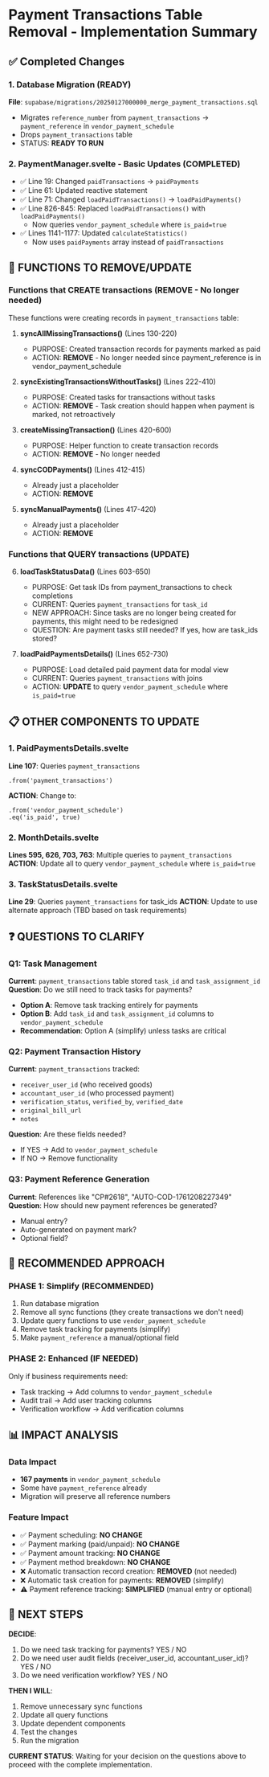 # Payment Transactions Table Removal - Implementation Summary

## ✅ Completed Changes

### 1. Database Migration (READY)
**File**: `supabase/migrations/20250127000000_merge_payment_transactions.sql`
- Migrates `reference_number` from `payment_transactions` → `payment_reference` in `vendor_payment_schedule`
- Drops `payment_transactions` table
- STATUS: **READY TO RUN**

### 2. PaymentManager.svelte - Basic Updates (COMPLETED)
- ✅ Line 19: Changed `paidTransactions` → `paidPayments`
- ✅ Line 61: Updated reactive statement
- ✅ Line 71: Changed `loadPaidTransactions()` → `loadPaidPayments()`
- ✅ Line 826-845: Replaced `loadPaidTransactions()` with `loadPaidPayments()` 
  - Now queries `vendor_payment_schedule` where `is_paid=true`
- ✅ Lines 1141-1177: Updated `calculateStatistics()` 
  - Now uses `paidPayments` array instead of `paidTransactions`

## 🔧 FUNCTIONS TO REMOVE/UPDATE

### Functions that CREATE transactions (REMOVE - No longer needed)
These functions were creating records in `payment_transactions` table:

1. **syncAllMissingTransactions()** (Lines 130-220)
   - PURPOSE: Created transaction records for payments marked as paid
   - ACTION: **REMOVE** - No longer needed since payment_reference is in vendor_payment_schedule

2. **syncExistingTransactionsWithoutTasks()** (Lines 222-410)
   - PURPOSE: Created tasks for transactions without tasks
   - ACTION: **REMOVE** - Task creation should happen when payment is marked, not retroactively

3. **createMissingTransaction()** (Lines 420-600)
   - PURPOSE: Helper function to create transaction records
   - ACTION: **REMOVE** - No longer needed

4. **syncCODPayments()** (Lines 412-415)
   - Already just a placeholder
   - ACTION: **REMOVE**

5. **syncManualPayments()** (Lines 417-420)
   - Already just a placeholder
   - ACTION: **REMOVE**

### Functions that QUERY transactions (UPDATE)

6. **loadTaskStatusData()** (Lines 603-650)
   - PURPOSE: Get task IDs from payment_transactions to check completions
   - CURRENT: Queries `payment_transactions` for `task_id`
   - NEW APPROACH: Since tasks are no longer being created for payments, this might need to be redesigned
   - QUESTION: Are payment tasks still needed? If yes, how are task_ids stored?

7. **loadPaidPaymentsDetails()** (Lines 652-730)
   - PURPOSE: Load detailed paid payment data for modal view
   - CURRENT: Queries `payment_transactions` with joins
   - ACTION: **UPDATE** to query `vendor_payment_schedule` where `is_paid=true`

## 📋 OTHER COMPONENTS TO UPDATE

### 1. PaidPaymentsDetails.svelte
**Line 107**: Queries `payment_transactions`
```svelte
.from('payment_transactions')
```
**ACTION**: Change to:
```svelte
.from('vendor_payment_schedule')
.eq('is_paid', true)
```

### 2. MonthDetails.svelte  
**Lines 595, 626, 703, 763**: Multiple queries to `payment_transactions`
**ACTION**: Update all to query `vendor_payment_schedule` where `is_paid=true`

### 3. TaskStatusDetails.svelte
**Line 29**: Queries `payment_transactions` for task_ids
**ACTION**: Update to use alternate approach (TBD based on task requirements)

## ❓ QUESTIONS TO CLARIFY

### Q1: Task Management
**Current**: `payment_transactions` table stored `task_id` and `task_assignment_id`
**Question**: Do we still need to track tasks for payments?
- **Option A**: Remove task tracking entirely for payments
- **Option B**: Add `task_id` and `task_assignment_id` columns to `vendor_payment_schedule`
- **Recommendation**: Option A (simplify) unless tasks are critical

### Q2: Payment Transaction History
**Current**: `payment_transactions` tracked:
- `receiver_user_id` (who received goods)
- `accountant_user_id` (who processed payment)
- `verification_status`, `verified_by`, `verified_date`
- `original_bill_url`
- `notes`

**Question**: Are these fields needed?
- If YES → Add to `vendor_payment_schedule`
- If NO → Remove functionality

### Q3: Payment Reference Generation
**Current**: References like "CP#2618", "AUTO-COD-1761208227349"
**Question**: How should new payment references be generated?
- Manual entry?
- Auto-generated on payment mark?
- Optional field?

## 🎯 RECOMMENDED APPROACH

### PHASE 1: Simplify (RECOMMENDED)
1. Run database migration
2. Remove all sync functions (they create transactions we don't need)
3. Update query functions to use `vendor_payment_schedule`
4. Remove task tracking for payments (simplify)
5. Make `payment_reference` a manual/optional field

### PHASE 2: Enhanced (IF NEEDED)
Only if business requirements need:
- Task tracking → Add columns to `vendor_payment_schedule`
- Audit trail → Add user tracking columns
- Verification workflow → Add verification columns

## 📊 IMPACT ANALYSIS

### Data Impact
- **167 payments** in `vendor_payment_schedule`
- Some have `payment_reference` already
- Migration will preserve all reference numbers

### Feature Impact
- ✅ Payment scheduling: **NO CHANGE**
- ✅ Payment marking (paid/unpaid): **NO CHANGE**
- ✅ Payment amount tracking: **NO CHANGE**
- ✅ Payment method breakdown: **NO CHANGE**
- ❌ Automatic transaction record creation: **REMOVED** (not needed)
- ❌ Automatic task creation for payments: **REMOVED** (simplify)
- ⚠️  Payment reference tracking: **SIMPLIFIED** (manual entry or optional)

## 🚀 NEXT STEPS

**DECIDE**:
1. Do we need task tracking for payments? YES / NO
2. Do we need user audit fields (receiver_user_id, accountant_user_id)? YES / NO
3. Do we need verification workflow? YES / NO

**THEN I WILL**:
1. Remove unnecessary sync functions
2. Update all query functions
3. Update dependent components
4. Test the changes
5. Run the migration

**CURRENT STATUS**: Waiting for your decision on the questions above to proceed with the complete implementation.

